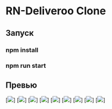 # RN-Deliveroo Clone

## Запуск 
### npm install
### npm run start

## Превью 

[![](assets/1.jpg)]
[![](assets/2.jpg)]
[![](assets/3.jpg)]
[![](assets/4.jpg)]
[![](assets/5.jpg)]
[![](assets/6.jpg)]
[![](assets/7.jpg)]
[![](assets/8.jpg)]
[![](assets/9.jpg)]

